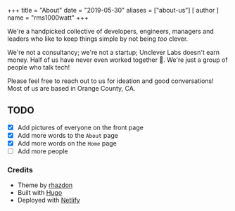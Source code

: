 +++
title = "About"
date = "2019-05-30"
aliases = ["about-us"]
[ author ]
  name = "rms1000watt"
+++

We're a handpicked collective of developers, engineers, managers and leaders who like to keep things simple by not being _too_ clever.

We're not a consultancy; we're not a startup; Unclever Labs doesn't earn money. Half of us have never even worked together 🤣. We're just a group of people who talk tech!

Please feel free to reach out to us for ideation and good conversations! Most of us are based in Orange County, CA.

## TODO

- [x] Add pictures of everyone on the front page
- [x] Add more words to the `About` page
- [x] Add more words on the `Home` page
- [ ] Add more people

### Credits

- Theme by [rhazdon](https://github.com/rhazdon)
- Built with [Hugo](https://gohugo.io)
- Deployed with [Netlify](https://www.netlify.com/)
